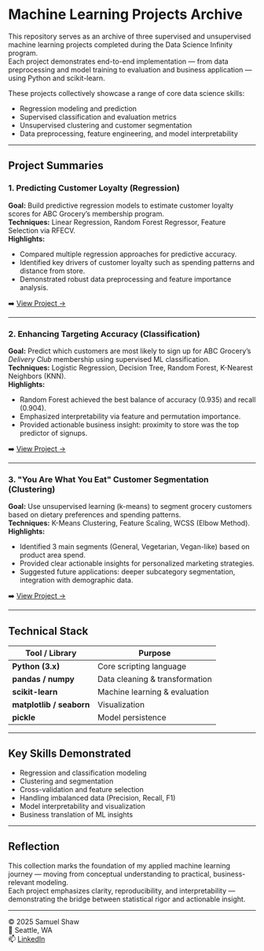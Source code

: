 # Machine Learning Projects Archive

This repository serves as an archive of three supervised and unsupervised machine learning projects completed during the Data Science Infinity program.  
Each project demonstrates end-to-end implementation — from data preprocessing and model training to evaluation and business application — using Python and scikit-learn.

These projects collectively showcase a range of core data science skills:
- Regression modeling and prediction
- Supervised classification and evaluation metrics
- Unsupervised clustering and customer segmentation
- Data preprocessing, feature engineering, and model interpretability


---

## Project Summaries

### 1. Predicting Customer Loyalty (Regression)
**Goal:** Build predictive regression models to estimate customer loyalty scores for ABC Grocery’s membership program.  
**Techniques:** Linear Regression, Random Forest Regressor, Feature Selection via RFECV.  
**Highlights:**  
- Compared multiple regression approaches for predictive accuracy.  
- Identified key drivers of customer loyalty such as spending patterns and distance from store.  
- Demonstrated robust data preprocessing and feature importance analysis.

➡️ [View Project →](2024-10-11-predicting-customer-loyalty.md)

---

### 2. Enhancing Targeting Accuracy (Classification)
**Goal:** Predict which customers are most likely to sign up for ABC Grocery’s *Delivery Club* membership using supervised ML classification.  
**Techniques:** Logistic Regression, Decision Tree, Random Forest, K-Nearest Neighbors (KNN).  
**Highlights:**  
- Random Forest achieved the best balance of accuracy (0.935) and recall (0.904).  
- Emphasized interpretability via feature and permutation importance.  
- Provided actionable business insight: proximity to store was the top predictor of signups.

➡️ [View Project →](2024-10-19-enhancing-targeting-accuracy.md)

---

### 3. "You Are What You Eat" Customer Segmentation (Clustering)
**Goal:** Use unsupervised learning (k-means) to segment grocery customers based on dietary preferences and spending patterns.  
**Techniques:** K-Means Clustering, Feature Scaling, WCSS (Elbow Method).  
**Highlights:**  
- Identified 3 main segments (General, Vegetarian, Vegan-like) based on product area spend.  
- Provided clear actionable insights for personalized marketing strategies.  
- Suggested future applications: deeper subcategory segmentation, integration with demographic data.

➡️ [View Project →](2024-10-25-customer-segmentation.md)

---

## Technical Stack

| Tool / Library | Purpose |
|----------------|----------|
| **Python (3.x)** | Core scripting language |
| **pandas / numpy** | Data cleaning & transformation |
| **scikit-learn** | Machine learning & evaluation |
| **matplotlib / seaborn** | Visualization |
| **pickle** | Model persistence |

---

## Key Skills Demonstrated

- Regression and classification modeling  
- Clustering and segmentation  
- Cross-validation and feature selection  
- Handling imbalanced data (Precision, Recall, F1)  
- Model interpretability and visualization  
- Business translation of ML insights

---

## Reflection

This collection marks the foundation of my applied machine learning journey — moving from conceptual understanding to practical, business-relevant modeling.  
Each project emphasizes clarity, reproducibility, and interpretability — demonstrating the bridge between statistical rigor and actionable insight.

---

© 2025 Samuel Shaw  
📍 Seattle, WA  
📫 [LinkedIn](https://www.linkedin.com/in/samuel-shaw-sammy-shaw/)
